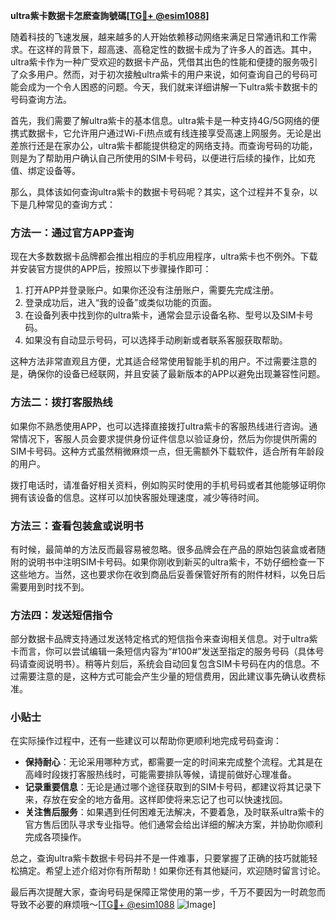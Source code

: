 **ultra紫卡数据卡怎麽查詢號碼[[TG💪+ @esim1088](https://t.me/s/esim1088)]**

随着科技的飞速发展，越来越多的人开始依赖移动网络来满足日常通讯和工作需求。在这样的背景下，超高速、高稳定性的数据卡成为了许多人的首选。其中，ultra紫卡作为一种广受欢迎的数据卡产品，凭借其出色的性能和便捷的服务吸引了众多用户。然而，对于初次接触ultra紫卡的用户来说，如何查询自己的号码可能会成为一个令人困惑的问题。今天，我们就来详细讲解一下ultra紫卡数据卡的号码查询方法。

首先，我们需要了解ultra紫卡的基本信息。ultra紫卡是一种支持4G/5G网络的便携式数据卡，它允许用户通过Wi-Fi热点或有线连接享受高速上网服务。无论是出差旅行还是在家办公，ultra紫卡都能提供稳定的网络支持。而查询号码的功能，则是为了帮助用户确认自己所使用的SIM卡号码，以便进行后续的操作，比如充值、绑定设备等。

那么，具体该如何查询ultra紫卡的数据卡号码呢？其实，这个过程并不复杂，以下是几种常见的查询方式：

### 方法一：通过官方APP查询

现在大多数数据卡品牌都会推出相应的手机应用程序，ultra紫卡也不例外。下载并安装官方提供的APP后，按照以下步骤操作即可：

1. 打开APP并登录账户。如果你还没有注册账户，需要先完成注册。
2. 登录成功后，进入“我的设备”或类似功能的页面。
3. 在设备列表中找到你的ultra紫卡，通常会显示设备名称、型号以及SIM卡号码。
4. 如果没有自动显示号码，可以选择手动刷新或者联系客服获取帮助。

这种方法非常直观且方便，尤其适合经常使用智能手机的用户。不过需要注意的是，确保你的设备已经联网，并且安装了最新版本的APP以避免出现兼容性问题。

### 方法二：拨打客服热线

如果你不熟悉使用APP，也可以选择直接拨打ultra紫卡的客服热线进行咨询。通常情况下，客服人员会要求提供身份证件信息以验证身份，然后为你提供所需的SIM卡号码。这种方式虽然稍微麻烦一点，但无需额外下载软件，适合所有年龄段的用户。

拨打电话时，请准备好相关资料，例如购买时使用的手机号码或者其他能够证明你拥有该设备的信息。这样可以加快客服处理速度，减少等待时间。

### 方法三：查看包装盒或说明书

有时候，最简单的方法反而最容易被忽略。很多品牌会在产品的原始包装盒或者随附的说明书中注明SIM卡号码。如果你刚收到新买的ultra紫卡，不妨仔细检查一下这些地方。当然，这也要求你在收到商品后妥善保管好所有的附件材料，以免日后需要用到时找不到。

### 方法四：发送短信指令

部分数据卡品牌支持通过发送特定格式的短信指令来查询相关信息。对于ultra紫卡而言，你可以尝试编辑一条短信内容为“#100#”发送至指定的服务号码（具体号码请查阅说明书）。稍等片刻后，系统会自动回复包含SIM卡号码在内的信息。不过需要注意的是，这种方式可能会产生少量的短信费用，因此建议事先确认收费标准。

### 小贴士

在实际操作过程中，还有一些建议可以帮助你更顺利地完成号码查询：

- **保持耐心**：无论采用哪种方式，都需要一定的时间来完成整个流程。尤其是在高峰时段拨打客服热线时，可能需要排队等候，请提前做好心理准备。
- **记录重要信息**：无论是通过哪个途径获取到的SIM卡号码，都建议将其记录下来，存放在安全的地方备用。这样即使将来忘记了也可以快速找回。
- **关注售后服务**：如果遇到任何困难无法解决，不要着急，及时联系ultra紫卡的官方售后团队寻求专业指导。他们通常会给出详细的解决方案，并协助你顺利完成各项操作。

总之，查询ultra紫卡数据卡号码并不是一件难事，只要掌握了正确的技巧就能轻松搞定。希望上述介绍对你有所帮助！如果你还有其他疑问，欢迎随时留言讨论。

最后再次提醒大家，查询号码是保障正常使用的第一步，千万不要因为一时疏忽而导致不必要的麻烦哦～[[TG💪+ @esim1088](https://t.me/s/esim1088) ![Image](https://i.postimg.cc/4NQfJmqS/Snipaste-2025-05-13-00-14-12.png)]